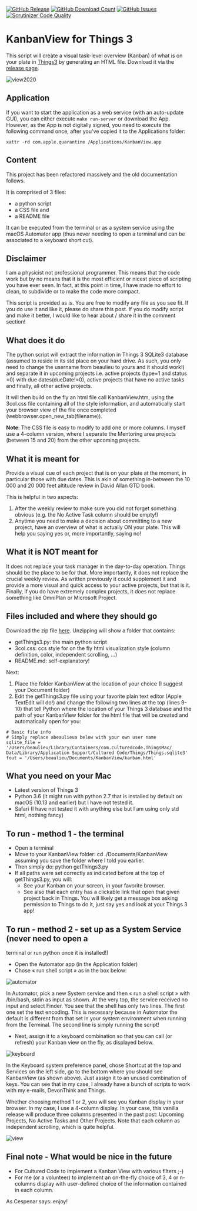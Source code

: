 [![GitHub Release](https://img.shields.io/github/v/release/AlexanderWillner/kanbanview?sort=semver)](https://github.com/AlexanderWillner/KanbanView/releases)
[![GitHub Download Count](https://img.shields.io/github/downloads/AlexanderWillner/KanbanView/total.svg)](https://github.com/AlexanderWillner/KanbanView/releases)
[![GitHub Issues](https://img.shields.io/github/issues/alexanderwillner/kanbanview)](https://github.com/AlexanderWillner/KanbanView/issues)
[![Scrutinizer Code Quality](https://img.shields.io/scrutinizer/quality/g/alexanderwillner/kanbanview)](https://scrutinizer-ci.com/g/AlexanderWillner/KanbanView/?branch=master)

# KanbanView for Things 3

This script will create a visual task-level overview (Kanban) of what is on your plate in [Things3](http://culturedcode.com) by generating an HTML file. Download it via the [release page](https://github.com/AlexanderWillner/KanbanView/releases).

![view2020](doc/view-2020.png)

## Application

If you want to start the application as a web service (with an auto-update GUI), you can either execute ```make run-server``` or download the App. However, as the App is not digitally signed, you need to execute the following command once, after you've copied it to the Applications folder:

```xattr -rd com.apple.quarantine /Applications/KanbanView.app```

## Content

This project has been refactored massively and the old documentation follows. 

It is comprised of 3 files:

- a python script
- a CSS file and
- a README file

It can be executed from the terminal or as a system service using the macOS Automator app (thus never needing to open a terminal and can be associated to a keyboard short cut).

## Disclaimer

I am a physicist not professional programmer. This means that the code work but by no means that it is the most efficient or nicest piece of scripting you have ever seen. In fact, at this point in time, I have made no effort to clean, to subdivide or to make the code more compact.

This script is provided as is. You are free to modify any file as you see fit. If you do use it and like it, please do share this post. If you do modify script and make it better, I would like to hear about / share it in the comment section!

## What does it do

The python script will extract the information in Things 3 SQLite3 database (assumed to reside in its std place on your hard drive. As such, you only need to change the username from beaulieu to yours and it should work!) and separate it in upcoming projects i.e. active projects (type=1 and status =0) with due dates(dueDate!=0), active projects that have no active tasks and finally, all other active projects.

It will then build on the fly an html file call KanbanView.htm, using the 3col.css file containing all of the style information, and automatically start your browser view of the file once completed (webbrowser.open_new_tab(filename)).

**Note**: The CSS file is easy to modify to add one or more columns. I myself use a 4-column version, where I separate the Mentoring area projects (between 15 and 20) from the other upcoming projects.

## What it is meant for

Provide a visual cue of each project that is on your plate at the moment, in particular those with due dates. This is akin of something in-between the 10 000 and 20 000 feet altitude review in David Allan GTD book.

This is helpful in two aspects:

1. After the weekly review to make sure you did not forget something obvious (e.g. the No Active Task column should be empty!)
2. Anytime you need to make a decision about committing to a new project, have an overview of what is actually ON your plate. This will help you saying yes or, more importantly, saying no!

## What it is NOT meant for

It does not replace your task manager in the day-to-day operation. Things should be the place to be for that. More importantly, it does not replace the crucial weekly review. As written previously it could supplement it and provide a more visual and quick access to your active projects, but that is it. Finally, if you do have extremely complex projects, it does not replace something like OmniPlan or Microsoft Project.

## Files included and where they should go

Download the zip file [here](https://github.com/AlexanderWillner/KanbanView/releases). Unzipping will show a folder that contains:

- getThings3.py: the main python script
- 3col.css: ccs style for on the fly html visualization style (column definition, color, independent scrolling, ...)
- README.md: self-explanatory!

Next:

1. Place the folder KanbanView at the location of your choice (I suggest your Document folder)
2. Edit the getThings3.py file using your favorite plain text editor (Apple TextEdit will do!) and change the following two lines at the top (lines 9-10) that tell Python where the location of your Things 3 database and the path of your KanbanView folder for the html file that will be created and automatically open for you:

```text
# Basic file info
# Simply replace abeaulieua below with your own user name
sqlite_file = '/Users/beaulieu/Library/Containers/com.culturedcode.ThingsMac/
Data/Library/Application Support/Cultured Code/Things/Things.sqlite3'
fout = '/Users/beaulieu/Documents/KanbanView/kanban.html'
```

## What you need on your Mac

- Latest version of Things 3
- Python 3.6 (it might run with python 2.7 that is installed by default on macOS (10.13 and earlier) but I have not tested it.
- Safari (I have not tested it with anything else but I am using only std html, nothing fancy)

## To run - method 1 - the terminal

- Open a terminal
- Move to your KanbanView folder: cd ./Documents/KanbanView assuming you save the folder where I told you earlier.
- Then simply do: python getThings3.py
- If all paths were set correctly as indicated before at the top of getThings3.py, you will:
  - See your Kanban on your screen, in your favorite browser.
  - See also that each entry has a clickable link that open that given project back in Things. You will likely get a message box asking permission to Things to do it, just say yes and look at your Things 3 app!

## To run - method 2 - set up as a System Service (never need to open a
terminal or run python once it is installed!)

- Open the Automator app (in the Application folder)
- Chose « run shell script » as in the box below:

![automator](doc/automator.png)

In Automator, pick a new System service and then « run a shell script » with /bin/bash, stdin as input as shown. At the very top, the service received no input and select Finder. You see that the shell has only two lines. The first one set the text encoding. This is necessary because in Automator the default is different from that set in your system environment when running from the Terminal. The second line is simply running the script!

- Next, assign it to a keyboard combination so that you can call (or refresh) your Kanban view on the fly, as displayed below.

![keyboard](doc/keyboard.png)

In the Keyboard system preference panel, chose Shortcut at the top and Services on the left side, go to the bottom where you should see KanbanView (as shown above). Just assign it to an unused combination of keys. You can see that in my case, I already have a bunch of scripts to work with my e-mails, DevonThink and Things.

Whether choosing method 1 or 2, you will see you Kanban display in your browser. In my case, I use a 4-column display. In your case, this vanilla release will produce three columns presented in the past post: Upcoming Projects, No Active Tasks and Other Projects. Note that each column as independent scrolling, which is quite helpful.

![view](doc/view.png)

## Final note - What would be nice in the future

- For Cultured Code to implement a Kanban View with various filters ;-)
- For me (or a volunteer) to implement an on-the-fly choice of 3, 4 or n-columns display with user-defined choice of the information contained in each column.

As Cespenar says: enjoy!


